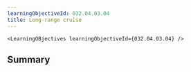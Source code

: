 ```yaml
---
learningObjectiveId: 032.04.03.04
title: Long-range cruise
---
```


```tsx eval
<LearningOBjectives learningObjectiveId={032.04.03.04} />
```

## Summary
